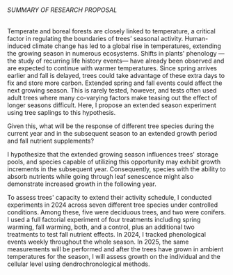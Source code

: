 ###### SUMMARY OF RESEARCH PROPOSAL

Temperate and boreal forests are closely linked to temperature, a critical factor in regulating the boundaries of trees’ seasonal activity. Human-induced climate change has led to a global rise in temperatures, extending the growing season in numerous ecosystems. Shifts in plants' phenology —the study of recurring life history events— have already been observed and are expected to continue with warmer temperatures. Since spring arrives earlier and fall is delayed, trees could take advantage of these extra days to fix and store more carbon. Extended spring and fall events could affect the next growing season. This is rarely tested, however, and tests often used adult trees where many co-varying factors make teasing out the effect of longer seasons difficult. Here, I propose an extended season experiment using tree saplings to this hypothesis.

Given this, what will be the response of different tree species during the current year and in the subsequent season to an extended growth period and fall nutrient supplements? 

I hypothesize that the extended growing season influences trees' storage pools, and species capable of utilizing this opportunity may exhibit growth increments in the subsequent year. Consequently, species with the ability to absorb nutrients while going through leaf senescence might also demonstrate increased growth in the following year.

To assess trees' capacity to extend their activity schedule, I conducted experiments in 2024 across seven different tree species under controlled conditions. Among these, five were deciduous trees, and two were conifers. I used a full factorial experiment of four treatments including spring warming, fall warming, both, and a control, plus an additional two treatments to test fall nutrient effects. In 2024, I tracked phenological events weekly throughout the whole season. In 2025, the same measurements will be performed and after the trees have grown in ambient temperatures for the season, I will assess growth on the individual and the cellular level using dendrochronological methods.

### 
